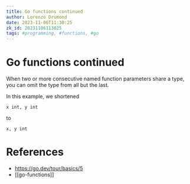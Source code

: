 ```yaml
---
title: Go functions continued
author: Lorenzo Drumond
date: 2023-11-06T11:30:25
zk_id: 20231106113025
tags: #programming, #functions, #go
---
```



# Go functions continued
When two or more consecutive named function parameters share a type, you can omit the type from all but the last.

In this example, we shortened

`x int, y int`

to

`x, y int`

# References
- https://go.dev/tour/basics/5
- [[go-functions]]
